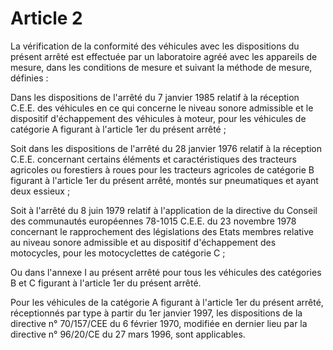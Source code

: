 # Article 2

La vérification de la conformité des véhicules avec les dispositions du présent arrêté est effectuée par un laboratoire agréé avec les appareils de mesure, dans les conditions de mesure et suivant la méthode de mesure, définies :

Dans les dispositions de l'arrêté du 7 janvier 1985 relatif à la réception C.E.E. des véhicules en ce qui concerne le niveau sonore admissible et le dispositif d'échappement des véhicules à moteur, pour les véhicules de catégorie A figurant à l'article 1er du présent arrêté ;

Soit dans les dispositions de l'arrêté du 28 janvier 1976 relatif à la réception C.E.E. concernant certains éléments et caractéristiques des tracteurs agricoles ou forestiers à roues pour les tracteurs agricoles de catégorie B figurant à l'article 1er du présent arrêté, montés sur pneumatiques et ayant deux essieux ;

Soit à l'arrêté du 8 juin 1979 relatif à l'application de la directive du Conseil des communautés européennes 78-1015 C.E.E. du 23 novembre 1978 concernant le rapprochement des législations des Etats membres relative au niveau sonore admissible et au dispositif d'échappement des motocycles, pour les motocyclettes de catégorie C ;

Ou dans l'annexe I au présent arrêté pour tous les véhicules des catégories B et C figurant à l'article 1er du présent arrêté.

Pour les véhicules de la catégorie A figurant à l'article 1er du présent arrêté, réceptionnés par type à partir du 1er janvier 1997, les dispositions de la directive n° 70/157/CEE du 6 février 1970, modifiée en dernier lieu par la directive n° 96/20/CE du 27 mars 1996, sont applicables.
